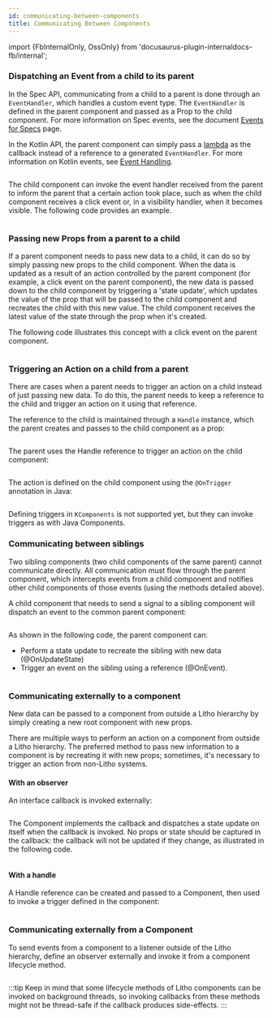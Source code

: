 ```yaml
---
id: communicating-between-components
title: Communicating Between Components
---
```


import {FbInternalOnly, OssOnly} from 'docusaurus-plugin-internaldocs-fb/internal';

### Dispatching an Event from a child to its parent

In the Spec API, communicating from a child to a parent is done through an `EventHandler`, which handles a custom event type. The `EventHandler` is defined in the parent component and passed as a Prop to the child component.  For more information on Spec events, see the document [Events for Specs](/docs/codegen/events-for-specs) page.

<FbInternalOnly>

In the Kotlin API, the parent component can simply pass a [lambda](https://kotlinlang.org/docs/lambdas.html) as the callback instead of a reference to a generated `EventHandler`.
For more information on Kotlin events, see [Event Handling](/docs/kotlin/event-handling).

</FbInternalOnly>

```java file=sample/src/main/java/com/facebook/samples/litho/java/communicating/ParentComponentReceivesEventFromChildKComponent.kt start=start_demo end=end_demo
```

The child component can invoke the event handler received from the parent to inform the parent that a certain action took place, such as when the child component receives a click event or, in a visibility handler, when it becomes visible.  The following code provides an example.

```java file=sample/src/main/java/com/facebook/samples/litho/java/communicating/ChildComponentSendsEventToParentKComponent.kt start=start_demo end=end_demo
```

### Passing new Props from a parent to a child

If a parent component needs to pass new data to a child, it can do so by simply passing new props to the child component.
When the data is updated as a result of an action controlled by the parent component (for example, a click event on the parent component), the new data is passed down to the child component by triggering a 'state update', which updates the value of the prop that will be passed to the child component and recreates the child with this new value.  The child component receives the latest value of the state through the prop when it's created.

The following code illustrates this concept with a click event on the parent component.

```java file=sample/src/main/java/com/facebook/samples/litho/java/communicating/ParentComponentSendsEventToChildSpec.java start=start_update_prop end=end_update_prop
```

### Triggering an Action on a child from a parent

There are cases when a parent needs to trigger an action on a child instead of just passing new data. To do this, the parent needs to keep a reference to the child and trigger an action on it using that reference.

The reference to the child is maintained through a `Handle` instance, which the parent creates and passes to the child component as a prop:

```java file=sample/src/main/java/com/facebook/samples/litho/java/communicating/ParentComponentSendsEventToChildSpec.java start=start_define_handle end=end_define_handle
```

The parent uses the Handle reference to trigger an action on the child component:

```java file=sample/src/main/java/com/facebook/samples/litho/java/communicating/ParentComponentSendsEventToChildSpec.java start=start_trigger end=end_trigger
```

The action is defined on the child component using the `@OnTrigger` annotation in Java:

```java file=sample/src/main/java/com/facebook/samples/litho/java/communicating/ChildComponentReceivesEventFromParentSpec.java start=start_define_trigger end=end_define_trigger
```

Defining triggers in `KComponents` is not supported yet, but they can invoke triggers as with Java Components.

### Communicating between siblings

Two sibling components (two child components of the same parent) cannot communicate directly. All communication must flow through the parent component, which intercepts events from a child component and notifies other child components of those events (using the methods detailed above).

A child component that needs to send a signal to a sibling component will dispatch an event to the common parent component:

```java file=sample/src/main/java/com/facebook/samples/litho/java/communicating/ChildComponentSiblingCommunicationKComponent.kt start=start_dispatch_to_parent end=end_dispatch_to_parent
```

As shown in the following code, the parent component can:

* Perform a state update to recreate the sibling with new data (@OnUpdateState)
* Trigger an event on the sibling using a reference (@OnEvent).

```java file=sample/src/main/java/com/facebook/samples/litho/java/communicating/ParentComponentMediatorKComponent.kt start=start_parent_mediator end=end_parent_mediator
```

### Communicating externally to a component

New data can be passed to a component from outside a Litho hierarchy by simply creating a new root component with new props.

There are multiple ways to perform an action on a component from outside a Litho hierarchy. The preferred method to pass new information to a component is by recreating it with new props; sometimes, it's necessary to trigger an action from non-Litho systems.

#### With an observer

An interface callback is invoked externally:

```java file=sample/src/main/java/com/facebook/samples/litho/java/stateupdates/StateUpdateFromOutsideTreeActivity.java start=start_external_observer end=end_external_observer
```

The Component implements the callback and dispatches a state update on itself when the callback is invoked. No props or state should be captured in the callback: the callback will not be updated if they change, as illustrated in the following code.

```java file=sample/src/main/java/com/facebook/samples/litho/java/stateupdates/StateUpdateFromOutsideTreeWithListenerComponentSpec.java start=start_implement_observer end=end_implement_observer
```

#### With a handle

A Handle reference can be created and passed to a Component, then used to invoke a trigger defined in the component:

```java file=sample/src/main/java/com/facebook/samples/litho/java/stateupdates/StateUpdateFromOutsideTreeActivity.java start=start_external_handle end=end_external_handle
```

### Communicating externally from a Component

To send events from a component to a listener outside of the Litho hierarchy, define an observer externally and invoke it from a component lifecycle method.

```java file=sample/src/main/java/com/facebook/samples/litho/java/communicating/CommunicatingFromChildToParent.java start=start_define_observer end=end_define_observer
```

:::tip
Keep in mind that some lifecycle methods of Litho components can be invoked on background threads, so invoking callbacks from these methods might not be thread-safe if the callback produces side-effects.
:::

